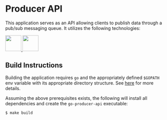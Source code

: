 # Producer API
This application serves as an API allowing clients to publish data through a pub/sub messaging queue.  It utilizes the following technologies:

<a href="https://golang.org/" target="_blank" title="Go">
  <img height="50" src="https://upload.wikimedia.org/wikipedia/commons/2/23/Golang.png"/>
</a>
<a href="https://kafka.apache.org/" target="_blank" title="Kafka">
  <img height="50" src="https://kafka.apache.org/images/logo.png"/>
</a>

## Build Instructions
Building the application requires `go` and the appropriately defined `$GOPATH` env variable with its appropriate directory structure. See [here](https://golang.org/doc/code.html#GOPATH) for more details.

Assuming the above prerequisites exists, the following will install all dependencies and create the `go-producer-api` executable:
```
$ make build
```
